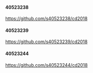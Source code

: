 #### 40523238

https://github.com/s40523238/cd2018

#### 40523239

https://github.com/s40523239/cd2018

#### 40523244

https://github.com/s40523244/cd2018


